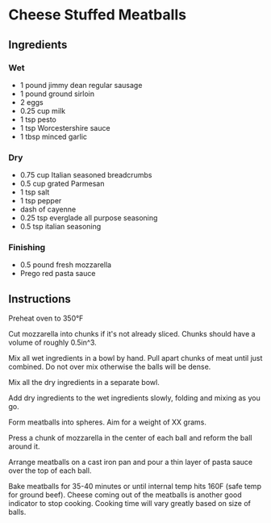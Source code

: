 # Cheese Stuffed Meatballs

## Ingredients

### Wet

- 1 pound jimmy dean regular sausage
- 1 pound ground sirloin
- 2 eggs
- 0.25 cup milk
- 1 tsp pesto
- 1 tsp Worcestershire sauce
- 1 tbsp minced garlic

### Dry

- 0.75 cup Italian seasoned breadcrumbs
- 0.5 cup grated Parmesan
- 1 tsp salt
- 1 tsp pepper
- dash of cayenne
- 0.25 tsp everglade all purpose seasoning
- 0.5 tsp italian seasoning

### Finishing

- 0.5 pound fresh mozzarella
- Prego red pasta sauce

## Instructions

Preheat oven to 350°F

Cut mozzarella into chunks if it's not already sliced. Chunks should have a volume of roughly 0.5in^3.

Mix all wet ingredients in a bowl by hand. Pull apart chunks of meat until just combined. Do not over mix otherwise the balls will be dense.

Mix all the dry ingredients in a separate bowl.

Add dry ingredients to the wet ingredients slowly, folding and mixing as you go.

Form meatballs into spheres. Aim for a weight of XX grams.

Press a chunk of mozzarella in the center of each ball and reform the ball around it.

Arrange meatballs on a cast iron pan and pour a thin layer of pasta sauce over the top of each ball.

Bake meatballs for 35-40 minutes or until internal temp hits 160F (safe temp for ground beef). Cheese coming out of the meatballs is another good indicator to stop cooking. Cooking time will vary greatly based on size of balls.
